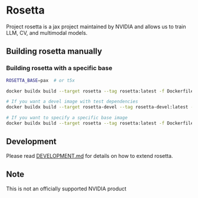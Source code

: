 # Rosetta
Project rosetta is a jax project maintained by NVIDIA and allows us to train
LLM, CV, and multimodal models.

## Building rosetta manually

### Building rosetta with a specific base
```bash
ROSETTA_BASE=pax  # or t5x

docker buildx build --target rosetta --tag rosetta:latest -f Dockerfile.${ROSETTA_BASE} .

# If you want a devel image with test dependencies
docker buildx build --target rosetta-devel --tag rosetta-devel:latest -f Dockerfile.${ROSETTA_BASE} .

# If you want to specify a specific base image
docker buildx build --target rosetta --tag rosetta:latest -f Dockerfile.${ROSETTA_BASE} --build-arg BASE_IMAGE=ghcr.io/nvidia/${ROSETTA_BASE}:nightly-2023-05-01 .
```

## Development
Please read [DEVELOPMENT.md](docs/DEVELOPMENT.md) for details on how to extend rosetta.

## Note
This is not an officially supported NVIDIA product
